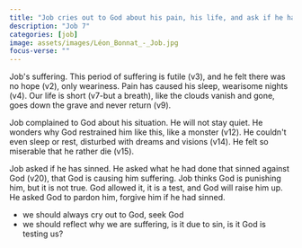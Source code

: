 ```yaml
---
title: "Job cries out to God about his pain, his life, and ask if he has sinned"
description: "Job 7"
categories: [job]
image: assets/images/Léon_Bonnat_-_Job.jpg
focus-verse: ""
---
```


Job's suffering. This period of suffering is futile (v3), and he felt there was no hope (v2), only weariness. Pain has caused his sleep, wearisome nights (v4). Our life is short (v7-but a breath), like the clouds vanish and gone, goes down the grave and never return (v9).

Job complained to God about his situation. He will not stay quiet. He wonders why God restrained him like this, like a monster (v12). He couldn't even sleep or rest, disturbed with dreams and visions (v14). He felt so miserable that he rather die (v15).

Job asked if he has sinned. He asked what he had done that sinned against God (v20), that God is causing him suffering. Job thinks God is punishing him, but it is not true. God allowed it, it is a test, and God will raise him up. He asked God to pardon him, forgive him if he had sinned.

- we should always cry out to God, seek God
- we should reflect why we are suffering, is it due to sin, is it God is testing us?